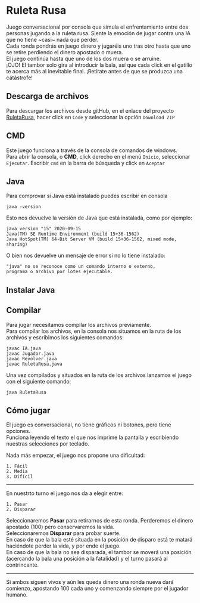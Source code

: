 
# Ruleta Rusa

Juego conversacional por consola que simula el enfrentamiento entre dos personas jugando a la ruleta rusa. 
Siente la emoción de jugar contra una IA que no tiene ~casi~ nada que perder.  
Cada ronda pondrás en juego dinero y jugaréis uno tras otro hasta que uno se retire perdiendo el dinero apostado o muera.  
El juego continúa hasta que uno de los dos muera o se arruine.  
¡OJO! El tambor solo gira al introducir la bala, así que cada click en el gatillo te acerca más al inevitable final. ¡Retírate antes de que se produzca una catástrofe!

## Descarga de archivos
Para descargar los archivos desde gitHub, en el enlace del proyecto [RuletaRusa], hacer click en `Code` y seleccionar la opción `Download ZIP`

[RuletaRusa]: https://github.com/AlvaroJimenezMedina/RuletaRusa


## CMD
Este juego funciona a través de la consola de comandos de windows.  
Para abrir la consola, o  **CMD**, click derecho en el menú `Inicio`, seleccionar `Ejecutar`.
Escribir `cmd` en la barra de búsqueda y click en `Aceptar`

## Java
Para comprovar si Java está instalado puedes escribir en consola 
~~~
java -version
~~~
Esto nos devuelve la versión de Java que está instalada, como por ejemplo:
~~~
java version "15" 2020-09-15
Java(TM) SE Runtime Environment (build 15+36-1562)
Java HotSpot(TM) 64-Bit Server VM (build 15+36-1562, mixed mode, sharing)
~~~
O bien nos devuelve un mensaje de error si no lo tiene instalado:
~~~
"java" no se reconoce como un comando interno o externo,
programa o archivo por lotes ejecutable.
~~~

## Instalar Java

## Compilar
Para jugar necesitamos compilar los archivos previamente.  
Para compilar los archivos, en la consola nos situamos en la ruta de los archivos y escribimos los siguientes comandos:
~~~
javac IA.java
javac Jugador.java
javac Revolver.java
javac RuletaRusa.java
~~~

Una vez compilados y situados en la ruta de los archivos lanzamos el juego con el siguiente comando:
~~~
java RuletaRusa
~~~

## Cómo jugar
El juego es conversacional, no tiene gráficos ni botones, pero tiene opciones.  
Funciona leyendo el texto el que nos imprime la pantalla y escribiendo nuestras selecciones por teclado.  
  
  
Nada más empezar, el juego nos propone una dificultad:
~~~
1. Fácil
2. Media
3. Difícil 
~~~
---
En nuestrto turno el juego nos da a elegir entre:
~~~
1. Pasar
2. Disparar
~~~
Seleccionaremos **Pasar** para retirarnos de esta ronda. Perderemos el dinero apostado (100) pero conservaremos la vida.  
Seleccionaremos **Disparar** para probar suerte.  
En caso de que la bala esté situada en la posición de disparo está te matará haciéndote perder la vida, y por ende el juego.  
En caso de que la bala no sea disparada, el tambor se moverá una posición (acercando la bala una posición a la fatalidad) y el turno pasará al contrincante.

---
Si ambos siguen vivos y aún les queda dinero una ronda nueva dará comienzo, apostando 100 cada uno y comenzando siempre por el jugador humano.
